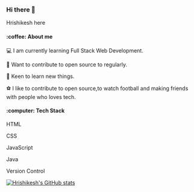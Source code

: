 ### Hi there 👋
Hrishikesh  here
<!--
**Hrishi5111998/Hrishi5111998** is a ✨ _special_ ✨ repository because its `README.md` (this file) appears on your GitHub profile.

Here are some ideas to get you started:

- 🔭 I’m currently working on ...
- 🌱 I’m currently learning ...
- 👯 I’m looking to collaborate on ...
- 🤔 I’m looking for help with ...
- 💬 Ask me about ...
- 📫 How to reach me: ...
- 😄 Pronouns: ...
- ⚡ Fun fact: ...
-->
<h4>:coffee:  About me </h4> 
 
:computer: I am currently learning Full Stack Web Development.
 
:ocean: Want to contribute to open source to regularly.

:wine_glass: Keen to learn new things.

:soccer: I like to contribute to open source,to watch football and making friends with people who loves tech.

 <h4>:computer:   Tech Stack </h4>
 
 HTML
 
 CSS
 
 JavaScript
 
 Java
 
 Version Control
 
 [![Hrishikesh's GitHub stats](https://github-readme-stats.vercel.app/api?username=Hrishi5111998&count_private=true&show_icons=true&theme=onedark)](https://github.com/Hrishi5111998/github-readme-stats)
